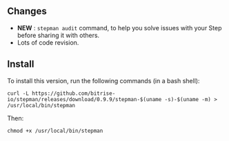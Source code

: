 ## Changes

* __NEW__ : `stepman audit` command, to help you solve issues with your Step before sharing it with others.
* Lots of code revision.


## Install

To install this version, run the following commands (in a bash shell):

```
curl -L https://github.com/bitrise-io/stepman/releases/download/0.9.9/stepman-$(uname -s)-$(uname -m) > /usr/local/bin/stepman
```

Then:

```
chmod +x /usr/local/bin/stepman
```
